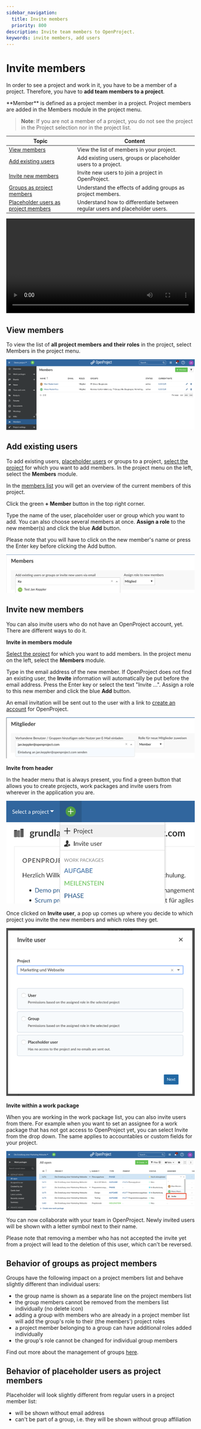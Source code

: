 ```yaml
---
sidebar_navigation:
  title: Invite members
  priority: 800
description: Invite team members to OpenProject.
keywords: invite members, add users
---
```


# Invite members

In order to see a project and work in it, you have to be a member of a project. Therefore, you have to **add team members to a project**.

<div class="glossary">
**Member** is defined as a project member in a project. Project members are added in the Members module in the project menu.
</div>

> **Note**: If you are not a member of a project, you do not see the project in the Project selection nor in the project list.


| Topic                                                        | Content                                                      |
| ------------------------------------------------------------ | ------------------------------------------------------------ |
| [View members](#view-members)                                | View the list of members in your project.                    |
| [Add existing users](#add-existing-users)                    | Add existing users, groups or placeholder users to a project. |
| [Invite new members](#invite-new-members)                    | Invite new users to join a project in OpenProject.           |
| [Groups as project members](#behavior-of-groups-as-project-members) | Understand the effects of adding groups as project members.  |
| [Placeholder users as project members](#behavior-of-placeholder-users-as-project-members) | Understand how to differentiate between regular users and placeholder users. |

<video src="https://openproject-docs.s3.eu-central-1.amazonaws.com/videos/OpenProject-Invite-and-Manage-Members.mp4" type="video/mp4" controls="" style="width:100%"></video>

## View members

To view the list of **all project members and their roles** in the project, select Members in the project menu.

![invite members](invite-members.png)

## Add existing users

To add existing users, [placeholder users](../../system-admin-guide/users-permissions/placeholder-users) or groups to a project, [select the project](../projects/#open-an-existing-project) for which you want to add members. In the project menu on the left, select the **Members** module.

In the [members list](#view-members) you will get an overview of the current members of this project.

Click the green **+ Member** button in the top right corner.

Type the name of the user, placeholder user or group which you want to add. You can also choose several members at once. **Assign a role** to the new member(s) and click the blue **Add** button.

Please note that you will have to click on the new member's name or press the Enter key before clicking the Add button.

![search bar for member selection invite members](search-bar-invite-members.png)

## Invite new members

You can also invite users who do not have an OpenProject account, yet. There are different ways to do it.

**Invite in members module**

[Select the project](../projects/#open-an-existing-project) for which you want to add members. In the project menu on the left, select the **Members** module.

Type in the email address of the new member. If OpenProject does not find an existing user, the **Invite** information will automatically be put before the email address. Press the Enter key or select the text "Invite ...". Assign a role to this new member and click the blue **Add** button.

An email invitation will be sent out to the user with a link to [create an account](../sign-in-registration/#create-a-new-account) for OpenProject.

![invite new member via email in the members module](invite-new-member-via-email.png)

**Invite from header**

In the header menu that is always present, you find a green button that allows you to create projects, work packages and invite users from wherever in the application you are.

![green button for project creation](create-project-button.png)

Once clicked on **Invite user**, a pop up comes up where you decide to which project you invite the new members and which roles they get.

![invite user pop up](invite-user-pop-up.png)

**Invite within a work package**

When you are working in the work package list, you can also invite users from there. For example when you want to set an assignee for a work package that has not got access to OpenProject yet, you can select Invite from the drop down. The same applies to accountables or custom fields for your project.

![invite user over assignment](invite-user-over-assignment.png)

You can now collaborate with your team in OpenProject. Newly invited users will be shown with a letter symbol next to their name.

Please note that removing a member who has not accepted the invite yet from a project will lead to the deletion of this user, which can't be reversed.



## Behavior of groups as project members

Groups have the following impact on a project members list and behave slightly different than individual users:

- the group name is shown as a separate line on the project members list
- the group members cannot be removed from the members list individually (no delete icon)
- adding a group with members who are already in a project member list will add the group's role to their (the members') project roles
- a project member belonging to a group can have additional roles added individually
- the group's role cannot be changed for individual group members

Find out more about the management of groups [here](../../system-admin-guide/users-permissions/groups/).



## Behavior of placeholder users as project members

Placeholder will look slightly different from regular users in a project member list:

- will be shown without email address
- can't be part of a group, i.e. they will be shown without group affiliation